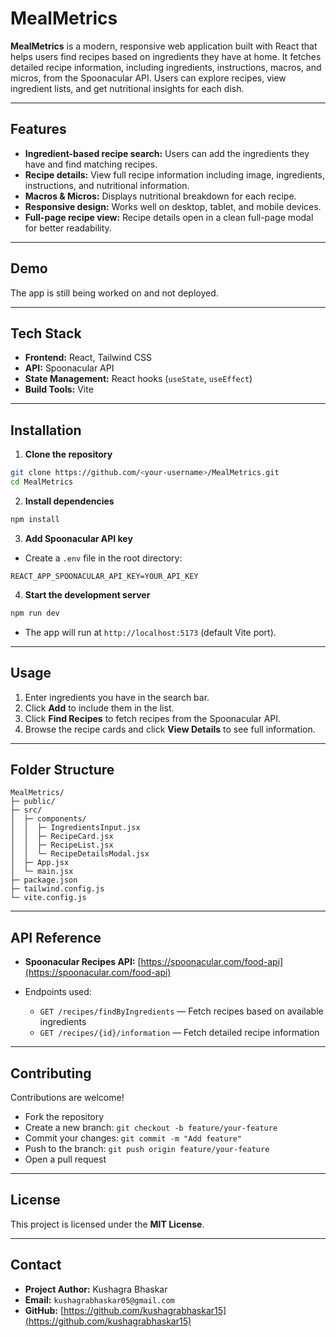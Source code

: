 # MealMetrics

**MealMetrics** is a modern, responsive web application built with React that helps users find recipes based on ingredients they have at home. It fetches detailed recipe information, including ingredients, instructions, macros, and micros, from the Spoonacular API. Users can explore recipes, view ingredient lists, and get nutritional insights for each dish.

---

## Features

* **Ingredient-based recipe search:** Users can add the ingredients they have and find matching recipes.
* **Recipe details:** View full recipe information including image, ingredients, instructions, and nutritional information.
* **Macros & Micros:** Displays nutritional breakdown for each recipe.
* **Responsive design:** Works well on desktop, tablet, and mobile devices.
* **Full-page recipe view:** Recipe details open in a clean full-page modal for better readability.

---

## Demo

The app is still being worked on and not deployed.

---

## Tech Stack

* **Frontend:** React, Tailwind CSS
* **API:** Spoonacular API
* **State Management:** React hooks (`useState`, `useEffect`)
* **Build Tools:** Vite

---

## Installation

1. **Clone the repository**

```bash
git clone https://github.com/<your-username>/MealMetrics.git
cd MealMetrics
```

2. **Install dependencies**

```bash
npm install
```

3. **Add Spoonacular API key**

* Create a `.env` file in the root directory:

```
REACT_APP_SPOONACULAR_API_KEY=YOUR_API_KEY
```

4. **Start the development server**

```bash
npm run dev
```

* The app will run at `http://localhost:5173` (default Vite port).

---

## Usage

1. Enter ingredients you have in the search bar.
2. Click **Add** to include them in the list.
3. Click **Find Recipes** to fetch recipes from the Spoonacular API.
4. Browse the recipe cards and click **View Details** to see full information.

---

## Folder Structure

```
MealMetrics/
├─ public/
├─ src/
│  ├─ components/
│  │  ├─ IngredientsInput.jsx
│  │  ├─ RecipeCard.jsx
│  │  ├─ RecipeList.jsx
│  │  └─ RecipeDetailsModal.jsx
│  ├─ App.jsx
│  └─ main.jsx
├─ package.json
├─ tailwind.config.js
└─ vite.config.js
```

---

## API Reference

* **Spoonacular Recipes API:** [https://spoonacular.com/food-api](https://spoonacular.com/food-api)
* Endpoints used:

  * `GET /recipes/findByIngredients` — Fetch recipes based on available ingredients
  * `GET /recipes/{id}/information` — Fetch detailed recipe information

---

## Contributing

Contributions are welcome!

* Fork the repository
* Create a new branch: `git checkout -b feature/your-feature`
* Commit your changes: `git commit -m "Add feature"`
* Push to the branch: `git push origin feature/your-feature`
* Open a pull request

---

## License

This project is licensed under the **MIT License**.

---

## Contact

* **Project Author:** Kushagra Bhaskar
* **Email:** `kushagrabhaskar05@gmail.com`
* **GitHub:** [https://github.com/kushagrabhaskar15](https://github.com/kushagrabhaskar15)
